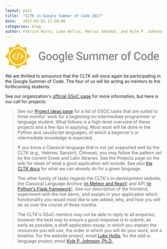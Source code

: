 ```yaml
---
layout: post
title:  "CLTK in Google Summer of Code 2017"
date:   2017-03-01 21:28:00
categories: blog
author: Patrick Burns, Luke Hollis, Marius Jøhndal, and Kyle P. Johnson
---
```


<img src="/assets/GSoC2016Logo.jpg" alt="GSoC banner" align="center" />

We are thrilled to announce that the CLTK will once again be participating in the Google Summer of Code. The four of us will be acting as mentors to the forthcoming students.

See our organization's [official GSoC page](https://summerofcode.withgoogle.com/organizations/5734549993553920/) for more information, but here is our call for projects:

> See our [Project ideas page](https://github.com/cltk/cltk/wiki/Project-ideas#gsoc-projects) for a list of GSOC tasks that are suited to three months' work for a beginning–to–intermediate programmer or language student. What follows is a high–level overview of these projects and a few tips in applying. Most work will be done in the Python and JavaScript languages, of which a beginner's or intermediate knowledge is expected.
> 
> If you know a Classical language that is not yet supported well by the CLTK (e.g., Hebrew, Sanskrit, Chinese), you may follow the pattern set by the current Greek and Latin libraries. See the Projects page on the wiki for ideas of what a good application will include. See also [the CLTK docs](http://docs.cltk.org) for what we can already do for a given language.
> 
> The other family of tasks regards the CLTK's in–development website, the Classical Language Archive ([in Meteor and React](https://github.com/cltk/cltk_frontend)) and API ([in Python's Flask framework](https://github.com/cltk/cltk_api_v2)). See our description of the frontend, experiment with the live demo, and explain in your application which functionality you would most like to see added, why, and how you will do so over the course of three months.
> 
> The CLTK's GSoC mentors may not be able to reply to all enquiries, however the best way to ensure a good response is to submit, as early as possible, a draft application essay, in which you explain the resources you will use, the order in which you will do your work, and a timeline. For the website project, email [Luke Hollis](mailto:lukehollis@gmail.com); for the add-a-language project, email [Kyle P. Johnson, Ph.D.](mailto:kyle@kyle-p-johnson.com).
